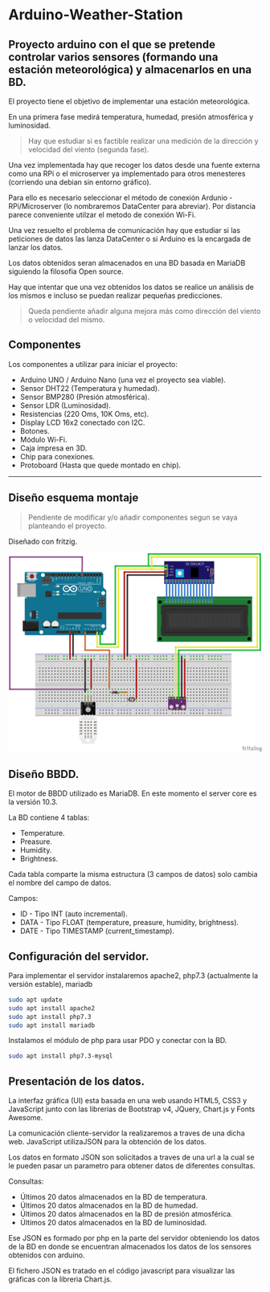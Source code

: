 # Arduino-Weather-Station
Proyecto arduino con el que se pretende controlar varios sensores (formando una estación meteorológica) y almacenarlos en una BD.
---

El proyecto tiene el objetivo de implementar una estación meteorológica. 

En una primera fase medirá temperatura, humedad, presión atmosférica y luminosidad. 

> Hay que estudiar si es factible realizar una medición de la dirección y velocidad del viento (segunda fase). 

Una vez implementada hay que recoger los datos desde una fuente externa como una RPi o el microserver ya implementado para otros menesteres (corriendo una debian sin entorno gráfico). 

Para ello es necesario seleccionar el método de conexión Ardunio - RPi/Microserver (lo nombraremos DataCenter para abreviar). Por distancia parece conveniente utilzar el metodo de conexión Wi-Fi.

Una vez resuelto el problema de comunicación hay que estudiar si las peticiones de datos las lanza DataCenter o si Arduino es la encargada de lanzar los datos.

Los datos obtenidos seran almacenados en una BD basada en MariaDB siguiendo la filosofia Open source.

Hay que intentar que una vez obtenidos los datos se realice un análisis de los mismos e incluso se puedan realizar pequeñas predicciones.

> Queda pendiente añadir alguna mejora más como dirección del viento o velocidad del mismo.

## Componentes

Los componentes a utilizar para iniciar el proyecto:

* Arduino UNO / Arduino Nano (una vez el proyecto sea viable).
* Sensor DHT22 (Temperatura y humedad).
* Sensor BMP280 (Presión atmosférica).
* Sensor LDR (Luminosidad).
* Resistencias (220 Oms, 10K Oms, etc).
* Display LCD 16x2 conectado con I2C.
* Botones.
* Módulo Wi-Fi.
* Caja impresa en 3D.
* Chip para conexiones.
* Protoboard (Hasta que quede montado en chip).

---

## Diseño esquema montaje

> Pendiente de modificar y/o añadir componentes segun se vaya planteando el proyecto.

Diseñado con fritzig.

![Imagen de idea_inicial](docs/img/arduino-weather-station_bb.png)

## Diseño BBDD.

El motor de BBDD utilizado es MariaDB. En este momento el server core es la versión 10.3.

La BD contiene 4 tablas:

* Temperature.
* Preasure.
* Humidity.
* Brightness.

Cada tabla comparte la misma estructura (3 campos de datos)  solo cambia el nombre del campo de datos.

Campos:

* ID - Tipo INT (auto incremental).
* DATA - Tipo FLOAT (temperature, preasure, humidity, brightness).
* DATE - Tipo TIMESTAMP (current_timestamp).

## Configuración del servidor.

Para implementar el servidor instalaremos apache2, php7.3 (actualmente la versión estable), mariadb
```bash
sudo apt update
sudo apt install apache2
sudo apt install php7.3
sudo apt install mariadb
```

Instalamos el módulo de php para usar PDO y conectar con la BD.
```bash
sudo apt install php7.3-mysql
```
## Presentación de los datos.

La interfaz gráfica (UI) esta basada en una web usando HTML5, CSS3 y JavaScript junto con las librerias de Bootstrap v4, JQuery, Chart.js y Fonts Awesome.

La comunicación cliente-servidor la realizaremos a traves de una dicha web. JavaScript utilizaJSON para la obtención de los datos. 

Los datos en formato JSON son solicitados a traves de una url a la cual se le pueden pasar un parametro para obtener datos de diferentes consultas.

Consultas:

* Últimos 20 datos almacenados en la BD de temperatura.
* Últimos 20 datos almacenados en la BD de humedad.
* Últimos 20 datos almacenados en la BD de presión atmosférica.
* Últimos 20 datos almacenados en la BD de luminosidad.

Ese JSON es formado por php en la parte del servidor obteniendo los datos de la BD en donde se encuentran almacenados los datos de los sensores obtenidos con arduino.  

El fichero JSON es tratado en el código javascript para visualizar las gráficas con la libreria Chart.js.